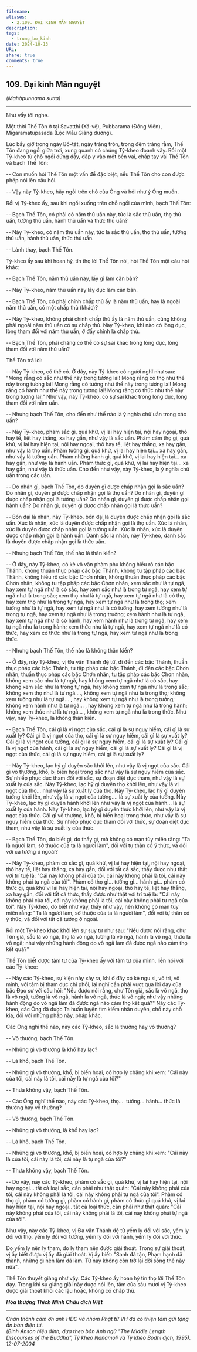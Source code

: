 ```yaml
---
filename: 
aliases:
  - 2.109. ÐẠI KINH MÃN NGUYỆT
description: 
tags:
  - trung_bo_kinh
date: 2024-10-13
URL: 
share: true
comments: true
---
```

## 109. Ðại kinh Mãn nguyệt  
_(Mahàpunnama sutta)_

---

Như vầy tôi nghe.

Một thời Thế Tôn ở tại Savatthi (Xá-vệ), Pubbarama (Ðông Viên), Migaramatupasada (Lộc Mẫu Giảng đường).

Lúc bấy giờ trong ngày Bố-tát, ngày trăng tròn, trong đêm trăng rằm, Thế Tôn đang ngồi giữa trời, xung quanh có chúng Tỷ-kheo đoanh vây. Rồi một Tỷ-kheo từ chỗ ngồi đứng dậy, đắp y vào một bên vai, chấp tay vái Thế Tôn và bạch Thế Tôn:

-- Con muốn hỏi Thế Tôn một vấn đề đặc biệt, nếu Thế Tôn cho con được phép nói lên câu hỏi.

-- Vậy này Tỷ-kheo, hãy ngồi trên chỗ của Ông và hỏi như ý Ông muốn.

Rồi vị Tỷ-kheo ấy, sau khi ngồi xuống trên chỗ ngồi của mình, bạch Thế Tôn:

-- Bạch Thế Tôn, có phải có năm thủ uẩn này, tức là sắc thủ uẩn, thọ thủ uẩn, tưởng thủ uẩn, hành thủ uẩn và thức thủ uẩn?

-- Này Tỷ-kheo, có năm thủ uẩn này, tức là sắc thủ uẩn, thọ thủ uẩn, tưởng thủ uẩn, hành thủ uẩn, thức thủ uẩn.

-- Lành thay, bạch Thế Tôn.

Tỷ-kheo ấy sau khi hoan hỷ, tín thọ lời Thế Tôn nói, hỏi Thế Tôn một câu hỏi khác:

-- Bạch Thế Tôn, năm thủ uẩn này, lấy gì làm căn bản?

-- Này Tỷ-kheo, năm thủ uẩn này lấy dục làm căn bản.

-- Bạch Thế Tôn, có phải chính chấp thủ ấy là năm thủ uẩn, hay là ngoài năm thủ uẩn, có một chấp thủ (khác)?

-- Này Tỷ-kheo, không phải chính chấp thủ ấy là năm thủ uẩn, cũng không phải ngoài năm thủ uẩn có sự chấp thủ. Này Tỷ-kheo, khi nào có lòng dục, lòng tham đối với năm thủ uẩn, ở đấy chính là chấp thủ.

-- Bạch Thế Tôn, phải chăng có thể có sự sai khác trong lòng dục, lòng tham đối với năm thủ uẩn?

Thế Tôn trả lời:

-- Này Tỷ-kheo, có thể có. Ở đây, này Tỷ-kheo có người nghĩ như sau: "Mong rằng có sắc như thế này trong tương lai! Mong rằng có thọ như thế này trong tương lai! Mong rằng có tưởng như thế này trong tương lai! Mong rằng có hành như thế này trong tương lai! Mong rằng có thức như thế này trong tương lai!" Như vậy, này Tỷ-kheo, có sự sai khác trong lòng dục, lòng tham đối với năm uẩn.

-- Nhưng bạch Thế Tôn, cho đến như thế nào là ý nghĩa chữ uẩn trong các uẩn?

-- Này Tỷ-kheo, phàm sắc gì, quá khứ, vị lai hay hiện tại, nội hay ngoại, thô hay tế, liệt hay thắng, xa hay gần, như vậy là sắc uẩn. Phàm cảm thọ gì, quá khứ, vị lai hay hiện tại, nội hay ngoại, thô hay tế, liệt hay thắng, xa hay gần, như vậy là thọ uẩn. Phàm tưởng gì, quá khứ, vị lai hay hiện tại... xa hay gần, như vậy là tưởng uẩn. Phàm những hành gì, quá khứ, vị lai hay hiện tại... xa hay gần, như vậy là hành uẩn. Phàm thức gì, quá khứ, vị lai hay hiện tại... xa hay gần, như vậy là thức uẩn. Cho đến như vậy, này Tỷ-kheo, là ý nghĩa chữ uẩn trong các uẩn.

-- Do nhân gì, bạch Thế Tôn, do duyên gì được chấp nhận gọi là sắc uẩn? Do nhân gì, duyên gì được chấp nhận gọi là thọ uẩn? Do nhân gì, duyên gì được chấp nhận gọi là tưởng uẩn? Do nhân gì, duyên gì được chấp nhận gọi hành uẩn? Do nhân gì, duyên gì được chấp nhận gọi là thức uẩn?

-- Bốn đại là nhân, này Tỷ-kheo, bốn đại là duyên được chấp nhận gọi là sắc uẩn. Xúc là nhân, xúc là duyên được chấp nhận gọi là thọ uẩn. Xúc là nhân, xúc là duyên được chấp nhận gọi là tưởng uẩn. Xúc là nhân, xúc là duyên được chấp nhận gọi là hành uẩn. Danh sắc là nhân, này Tỷ-kheo, danh sắc là duyên được chấp nhận gọi là thức uẩn.

-- Nhưng bạch Thế Tôn, thế nào là thân kiến?

-- Ở đây, này Tỷ-kheo, có kẻ vô văn phàm phu không hiểu rõ các bậc Thánh, không thuần thục pháp các bậc Thánh, không tu tập pháp các bậc Thánh, không hiểu rõ các bậc Chơn nhân, không thuần thục pháp các bậc Chơn nhân, không tu tập pháp các bậc Chơn nhân, xem sắc như là tự ngã, hay xem tự ngã như là có sắc, hay xem sắc như là trong tự ngã, hay xem tự ngã như là trong sắc; xem thọ như là tự ngã, hay xem tự ngã như là có thọ, hay xem thọ như là trong tự ngã, hay xem tự ngã như là trong thọ; xem tưởng như là tự ngã, hay xem tự ngã như là có tưởng, hay xem tưởng như là trong tự ngã, hay xem tự ngã như là trong trưởng; xem hành như là tự ngã, hay xem tự ngã như là có hành, hay xem hành như là trong tự ngã, hay xem tự ngã như là trong hành; xem thức như là tự ngã, hay xem tự ngã như là có thức, hay xem có thức như là trong tự ngã, hay xem tự ngã như là trong thức.

-- Nhưng bạch Thế Tôn, thế nào là không thân kiến?

-- Ở đây, này Tỷ-kheo, vị Ða văn Thánh đệ tử, đi đến các bậc Thánh, thuần thục pháp các bậc Thánh, tu tập pháp các bậc Thánh, đi đến các bậc Chơn nhân, thuần thục pháp các bậc Chơn nhân, tu tập pháp các bậc Chơn nhân, không xem sắc như là tự ngã, hay không xem tự ngã như là có sắc, hay không xem sắc như là trong tự ngã, hay không xem tự ngã như là trong sắc; không xem thọ như là tự ngã...., không xem tự ngã như là trong thọ; không xem tưởng như là tự ngã... , hay không xem tự ngã như là trong tưởng; không xem hành như là tự ngã... , hay không xem tự ngã như là trong hành; không xem thức như là tự ngã... , không xem tự ngã như là trong thức. Như vậy, này Tỷ-kheo, là không thân kiến.

-- Bạch Thế Tôn, cái gì là vị ngọt của sắc, cái gì là sự nguy hiểm, cái gì là sự xuất ly? Cái gì là vị ngọt của thọ, cái gì là sự nguy hiểm, cái gì là sự xuất ly? Cái gì là vị ngọt của tưởng, cái gì là sự nguy hiểm, cái gì là sự xuất ly? Cái gì là vị ngọt của hành, cái gì là sự nguy hiểm, cái gì là sự xuất ly? Cái gì là vị ngọt của thức, cái gì là sự nguy hiểm, cái gì là sự xuất ly?

-- Này Tỷ-kheo, lạc hỷ gì duyên sắc khởi lên, như vậy là vị ngọt của sắc. Cái gì vô thường, khổ, bị biến hoại trong sắc như vậy là sự nguy hiểm của sắc. Sự nhiếp phục dục tham đối với sắc, sự đoạn diệt dục tham, như vậy là sự xuất ly của sắc. Này Tỷ-kheo, lạc hỷ gì duyên thọ khởi lên, như vậy là vị ngọt của thọ... như vậy là sự xuất ly của thọ. Này Tỷ-kheo, lạc hỷ gì duyên tưởng khởi lên, như vậy là vị ngọt của tưởng.... là sự xuất ly của tưởng. Này Tỷ-kheo, lạc hỷ gì duyên hành khởi lên như vậy là vị ngọt của hành... là sự xuất ly của hành. Này Tỷ-kheo, lạc hỷ gì duyên thức khởi lên, như vậy là vị ngọt của thức. Cái gì vô thường, khổ, bị biến hoại trong thức, như vậy là sự nguy hiểm của thức. Sự nhiếp phục dục tham đối với thức, sự đoạn diệt dục tham, như vậy là sự xuất ly của thức.

-- Bạch Thế Tôn, do biết gì, do thấy gì, mà không có mạn tùy miên rằng: "Ta là người làm, sở thuộc của ta là người làm", đối với tự thân có ý thức, và đối với cả tưởng ở ngoài?

-- Này Tỷ-kheo, phàm có sắc gì, quá khứ, vị lai hay hiện tại, nội hay ngoại, thô hay tế, liệt hay thắng, xa hay gần, đối với tất cả sắc, thấy được như thật với trí tuệ là: "Cái này không phải của tôi, cái này không phải là tôi, cái này không phải tự ngã của tôi". Phàm có thọ gì... tưởng gì... hành gì... phàm có thức gì, quá khứ vị lai hay hiện tại, nội hay ngoại, thô hay tế, liệt hay thắng, xa hay gần, đối với tất cả thức, thấy được như thật với trí tuệ là: "Cái này không phải của tôi, cái này không phải là tôi, cái này không phải tự ngã của tôi". Này Tỷ-kheo, do biết như vậy, thấy như vậy, nên không có mạn tùy miên rằng: "Ta là người làm, sở thuộc của ta là người làm", đối với tự thân có ý thức, và đối với tất cả tướng ở ngoài.

Rồi một Tỷ-kheo khác khởi lên sự suy tư như sau: "Nếu được nói rằng, chư Tôn giả, sắc là vô ngã, thọ là vô ngã, tưởng là vô ngã, hành là vô ngã, thức là vô ngã; như vậy những hành động do vô ngã làm đã được ngã nào cảm thọ kết quả?"

Thế Tôn biết được tâm tư của Tỷ-kheo ấy với tâm tư của mình, liền nói với các Tỷ-kheo:

-- Này các Tỷ-kheo, sự kiện này xảy ra, khi ở đây có kẻ ngu si, vô tri, vô minh, với tâm bị tham dục chi phối, lại nghĩ cần phải vượt qua lời dạy của bậc Ðạo sư với câu hỏi: "Nếu được nói rằng, chư Tôn giả, sắc là vô ngã, thọ là vô ngã, tưởng là vô ngã, hành là vô ngã, thức là vô ngã; như vậy những hành động do vô ngã làm đã được ngã nào cảm thọ kết quả?" Này các Tỷ-kheo, các Ông đã được Ta huấn luyện tìm kiếm nhân duyên, chỗ này chỗ kia, đối với những pháp này, pháp khác.

Các Ông nghĩ thế nào, này các Tỷ-kheo, sắc là thường hay vô thường?

-- Vô thường, bạch Thế Tôn.

-- Những gì vô thường là khổ hay lạc?

-- Là khổ, bạch Thế Tôn.

-- Những gì vô thường, khổ, bị biến hoại, có hợp lý chăng khi xem: "Cái này của tôi, cái này là tôi, cái này là tự ngã của tôi?"

-- Thưa không vậy, bạch Thế Tôn.

-- Các Ông nghĩ thế nào, này các Tỷ-kheo, thọ...  tưởng... hành... thức là thường hay vô thường?

-- Vô thường, bạch Thế Tôn.

-- Những gì vô thường, là khổ hay lạc?

-- Là khổ, bạch Thế Tôn.

-- Những gì vô thường, khổ, bị biến hoại, có hợp lý chăng khi xem: "Cái này là của tôi, cái này là tôi, cái này là tự ngã của tôi?"

-- Thưa không vậy, bạch Thế Tôn.

-- Do vậy, này các Tỷ-kheo, phàm có sắc gì, quá khứ, vị lai hay hiện tại, nội hay ngoại... tất cả loại sắc, cần phải như thật quán: "Cái này không phải của tôi, cái này không phải là tôi, cái này không phải tự ngã của tôi". Phàm có thọ gì, phàm có tưởng gì, phàm có hành gì, phàm có thức gì quá khứ, vị lai hay hiện tại, nội hay ngoại.. tất cả loại thức, cần phải như thật quán: "Cái này không phải của tôi, cái này không phải là tôi, cái này không phải tự ngã của tôi".

Như vậy, này các Tỷ-kheo, vị Ða văn Thánh đệ tử yếm ly đối với sắc, yếm ly đối với thọ, yếm ly đối với tưởng, yếm ly đối với hành, yếm ly đối với thức.

Do yếm ly nên ly tham, do ly tham nên được giải thoát. Trong sự giải thoát, vị ấy biết được vị ấy đã giải thoát. Vị ấy biết: "Sanh đã tận, Phạm hạnh đã thành, những gì nên làm đã làm. Từ nay không còn trở lại đời sống thế này nữa".

Thế Tôn thuyết giảng như vậy. Các Tỷ-kheo ấy hoan hỷ tín thọ lời Thế Tôn dạy. Trong khi sự giảng giải này được nói lên, tâm của sáu mươi vị Tỷ-kheo được giải thoát khỏi các lậu hoặc, không có chấp thủ.

**_Hòa thượng Thích Minh Châu dịch Việt_**

---

_Chân thành cám ơn anh HDC và nhóm Phật tử VH đã có thiện tâm gửi tặng ấn bản điện tử.  
(Bình Anson hiệu đính, dựa theo bản Anh ngữ "The Middle Length Discourses of the Buddha", Tỳ kheo Nanamoli và Tỳ kheo Bodhi dịch, 1995).  
12-07-2004_